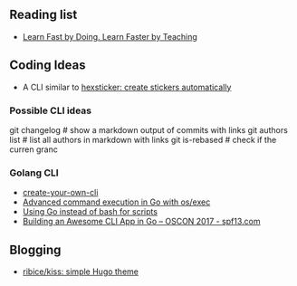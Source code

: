 
## Reading list

* [Learn Fast by Doing. Learn Faster by Teaching](https://medium.com/@_erikaybar/learn-fast-by-doing-learn-faster-by-teaching-5b669c71dc03)



## Coding Ideas

* A CLI similar to  [hexsticker: create stickers automatically](https://github.com/fridex/hexsticker)

### Possible CLI ideas

git changelog    # show a markdown output of commits with links
git authors list  # list all authors in markdown with links
git is-rebased   <current> <branch>  # check if the curren granc 



### Golang CLI

* [create-your-own-cli](https://itnext.io/how-to-create-your-own-cli-with-golang-3c50727ac608)
* [Advanced command execution in Go with os/exec](https://blog.kowalczyk.info/article/wOYk/advanced-command-execution-in-go-with-osexec.html)
* [Using Go instead of bash for scripts](https://presstige.io/p/Using-Go-instead-of-bash-for-scripts-6b51885c1f6940aeb40476000d0eb0fc)
* [Building an Awesome CLI App in Go – OSCON 2017 - spf13.com](https://spf13.com/presentation/building-an-awesome-cli-app-in-go-oscon/)


## Blogging 

* [ribice/kiss: simple Hugo theme](https://github.com/ribice/kiss)




<!--stackedit_data:
eyJoaXN0b3J5IjpbODkyMDE2OTc0LC0xNDc3OTg1OTM1LC01Nz
g1OTMxMzcsLTE1NDI2NDg3NDQsMTcwMjkxMjQ3MV19
-->
